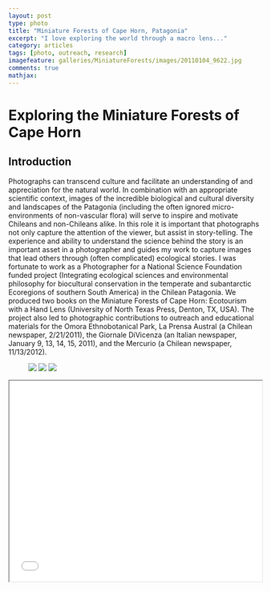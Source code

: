 ```yaml
---
layout: post
type: photo
title: "Miniature Forests of Cape Horn, Patagonia"
excerpt: "I love exploring the world through a macro lens..."
category: articles
tags: [photo, outreach, research]
imagefeature: galleries/MiniatureForests/images/20110104_9622.jpg
comments: true
mathjax:
---
```

#	Exploring the Miniature Forests of Cape Horn

##	Introduction
Photographs can transcend culture and facilitate an understanding of and appreciation for the natural world. In combination with an appropriate scientific context, images of the incredible biological and cultural diversity and landscapes of the Patagonia (including the often ignored micro-environments of non-vascular flora) will serve to inspire and motivate Chileans and non-Chileans alike. In this role it is important that photographs not only capture the attention of the viewer, but assist in story-telling. The experience and ability to understand the science behind the story is an important asset in a photographer and guides my work to capture images that lead others through (often complicated) ecological stories. I was fortunate to work as a Photographer for a National Science Foundation funded project (Integrating ecological sciences and environmental philosophy for biocultural conservation in the temperate and subantarctic Ecoregions of southern South America) in the Chilean Patagonia. We produced two books on the Miniature Forests of Cape Horn: Ecotourism with a Hand Lens (University of North Texas Press, Denton, TX, USA). The project also led to photographic contributions to outreach and educational materials for the Omora Ethnobotanical Park, La Prensa Austral (a Chilean newspaper, 2/21/2011), the Giornale DiVicenza (an Italian newspaper, January 9, 13, 14, 15, 2011), and the Mercurio (a Chilean newspaper, 11/13/2012).

<figure class="third">
	<a href="{{ site.url }}/images/posts/OmoraEcoTourism.png"><img src="{{ site.url }}/images/posts/OmoraEcoTourism.png"></a>
	<a href="{{ site.url }}/images/posts/PrensaAustral.png"><img src="{{ site.url }}/images/posts/PrensaAustral.png"></a>
	<a href="{{ site.url }}/images/posts/Vicenza.png"><img src="{{ site.url }}/images/posts/Vicenza.png"></a>
</figure>

<iframe src="{{ site.url }}/images/galleries/MiniatureForests/index.html" style="width: 100%; height: 400px"></iframe>
